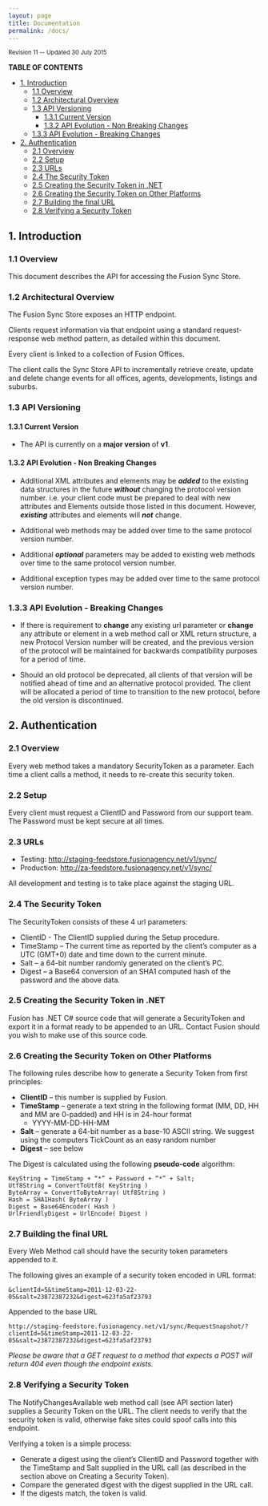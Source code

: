 ```yaml
---
layout: page
title: Documentation
permalink: /docs/
---
```


<small class="pull-right">Revision 11 -- Updated 30 July 2015</small>

**TABLE OF CONTENTS**

<!-- TOC depthFrom:2 depthTo:4 withLinks:1 updateOnSave:1 orderedList:0 -->

- [1. Introduction](#1-introduction)
	- [1.1 Overview](#11-overview)
	- [1.2 Architectural Overview](#12-architectural-overview)
	- [1.3 API Versioning](#13-api-versioning)
		- [1.3.1 Current Version](#131-current-version)
		- [1.3.2 API Evolution - Non Breaking Changes](#132-api-evolution-non-breaking-changes)
	- [1.3.3 API Evolution - Breaking Changes](#133-api-evolution-breaking-changes)
- [2. Authentication](#2-authentication)
	- [2.1 Overview](#21-overview)
	- [2.2 Setup](#22-setup)
	- [2.3 URLs](#23-urls)
	- [2.4 The Security Token](#24-the-security-token)
	- [2.5 Creating the Security Token in .NET](#25-creating-the-security-token-in-net)
	- [2.6 Creating the Security Token on Other Platforms](#26-creating-the-security-token-on-other-platforms)
	- [2.7 Building the final URL](#27-building-the-final-url)
	- [2.8 Verifying a Security Token](#28-verifying-a-security-token)

<!-- /TOC -->

## 1. Introduction

### 1.1 Overview

This document describes the API for accessing the Fusion Sync Store.

### 1.2 Architectural Overview

The Fusion Sync Store exposes an HTTP endpoint.

Clients request information via that endpoint using a standard request-response web method pattern, as detailed within this document.

Every client is linked to a collection of Fusion Offices.

The client calls the Sync Store API to incrementally retrieve create, update and delete change events for all offices, agents, developments, listings and suburbs.

### 1.3 API Versioning

#### 1.3.1 Current Version

* The API is currently on a **major version** of **v1**.

#### 1.3.2 API Evolution - Non Breaking Changes

* Additional XML attributes and elements may be _**added**_ to the existing data structures in the future _**without**_ changing the protocol version number.  i.e. your client code must be prepared to deal with new attributes and Elements outside those listed in this document.  However, _**existing**_ attributes and elements will _**not**_ change.

* Additional web methods may be added over time to the same protocol version number.

* Additional _**optional**_ parameters may be added to existing web methods over time to the same protocol version number.

* Additional exception types may be added over time to the same protocol version number.

### 1.3.3 API Evolution - Breaking Changes

* If there is requirement to **change** any existing url parameter or **change** any attribute or element in a web method call or XML return structure, a new Protocol Version number will be created, and the previous version of the protocol will be maintained for backwards compatibility purposes for a period of time.

* Should an old protocol be deprecated, all clients of that version will be notified ahead of time and an alternative protocol provided.  The client will be allocated a period of time to transition to the new protocol, before the old version is discontinued.

## 2. Authentication

### 2.1 Overview

Every web method takes a mandatory SecurityToken as a parameter.  Each time a client calls a method, it needs to re-create this security token.

### 2.2 Setup

Every client must request a ClientID and Password from our support team.
The Password must be kept secure at all times.

### 2.3 URLs

- Testing: http://staging-feedstore.fusionagency.net/v1/sync/
- Production: http://za-feedstore.fusionagency.net/v1/sync/

All development and testing is to take place against the staging URL.

### 2.4 The Security Token

The SecurityToken consists of these 4 url parameters:
- ClientID - The ClientID supplied during the Setup procedure.
- TimeStamp – The current time as reported by the client’s computer as a UTC (GMT+0) date and time down to the current minute.
- Salt – a 64-bit number randomly generated on the client’s PC.
- Digest – a Base64 conversion of an SHA1 computed hash of the password and the above data.

### 2.5 Creating the Security Token in .NET

Fusion has .NET C# source code that will generate a SecurityToken and export it in a format ready to be appended to an URL.  Contact Fusion should you wish to make use of this source code.

### 2.6 Creating the Security Token on Other Platforms

The following rules describe how to generate a Security Token from first principles:

- **ClientID** – this number is supplied by Fusion.
- **TimeStamp** – generate a text string in the following format (MM, DD, HH and MM are 0-padded) and HH is in 24-hour format
  - YYYY-MM-DD-HH-MM
- **Salt** – generate a 64-bit number as a base-10 ASCII string.  We suggest using the computers TickCount as an easy random number
- **Digest** – see below

The Digest is calculated using the following **pseudo-code** algorithm:

```
KeyString = TimeStamp + “*” + Password + “*” + Salt;
Utf8String = ConvertToUtf8( KeyString )
ByteArray = ConvertToByteArray( Utf8String )
Hash = SHA1Hash( ByteArray )
Digest = Base64Encoder( Hash )
UrlFriendlyDigest = UrlEncode( Digest )
```

### 2.7 Building the final URL

Every Web Method call should have the security token parameters appended to it.

The following gives an example of a security token encoded in URL format:

```
&clientId=5&timeStamp=2011-12-03-22-05&salt=23872387232&digest=623fa5af23793
```

Appended to the base URL

```
http://staging-feedstore.fusionagency.net/v1/sync/RequestSnapshot/?clientId=5&timeStamp=2011-12-03-22-05&salt=23872387232&digest=623fa5af23793
```

_Please be aware that a GET request to a method that expects a POST will return 404 even though the endpoint exists._

### 2.8 Verifying a Security Token

The NotifyChangesAvailable web method call (see API section later) supplies a Security Token on the URL.  The client needs to verify that the security token is valid, otherwise fake sites could spoof calls into this endpoint.

Verifying a token is a simple process:

- Generate a digest using the client’s ClientID and Password together with the TimeStamp and Salt supplied in the URL call (as described in the section above on Creating a Security Token).
- Compare the generated digest with the digest supplied in the URL call.
- If the digests match, the token is valid.
